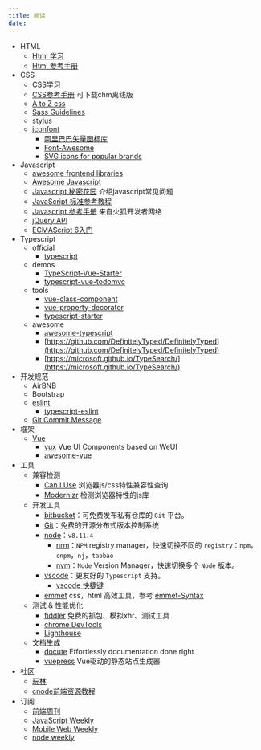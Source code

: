 ```yaml
---
title: 阅读
date:
---
```


+ HTML
  + [Html 学习](http://zh.html.net/tutorials/html/)
  + [Html 参考手册](http://w3school.com.cn/html/index.asp)
+ CSS
  + [CSS学习](http://www.w3school.com.cn/css/)
  + [CSS参考手册](http://css.doyoe.com/) 可下载chm离线版
  + [A to Z css](http://www.atozcss.com/ "CSS Screencasts for Designers & Developers")
  + [Sass Guidelines](http://sass-guidelin.es/zh/#section)
  + [stylus](https://github.com/stylus/stylus)
  + [iconfont](https://github.com/search?q=svg+icons&type=Repositories)
    + [阿里巴巴矢量图标库](https://www.iconfont.cn/?spm=a313x.7781069.1998910419.d4d0a486a)
    + [Font-Awesome](https://github.com/FortAwesome/Font-Awesome)
    + [SVG icons for popular brands](https://github.com/simple-icons/simple-icons)
+ Javascript
  + [awesome frontend libraries](https://github.com/JingwenTian/awesome-frontend)
  + [Awesome Javascript](https://github.com/wwsun/awesome-javascript)
  + [Javascript 秘密花园](http://bonsaiden.github.io/JavaScript-Garden/zh/) 介绍javascript常见问题
  + [JavaScript 标准参考教程](http://javascript.ruanyifeng.com/)
  + [Javascript 参考手册](https://developer.mozilla.org/zh-CN/docs/Web/JavaScript) 来自火狐开发者网络
  + [jQuery API](http://jquery.cuishifeng.cn/)
  + [ECMAScript 6入门](http://es6.ruanyifeng.com/)
+ Typescript
  + official
    + [typescript](https://www.typescriptlang.org/docs/home.html)
  + demos
    + [TypeScript-Vue-Starter](https://github.com/microsoft/TypeScript-Vue-Starter)
    + [typescript-vue-todomvc](https://github.com/DanielRosenwasser/typescript-vue-todomvc)
  + tools
    + [vue-class-component](https://github.com/vuejs/vue-class-component)
    + [vue-property-decorator](https://github.com/kaorun343/vue-property-decorator)
    + [typescript-starter](https://github.com/bitjson/typescript-starter)
  + awesome
    + [awesome-typescript](https://github.com/dzharii/awesome-typescript)
    + [https://github.com/DefinitelyTyped/DefinitelyTyped](https://github.com/DefinitelyTyped/DefinitelyTyped)
    + [https://microsoft.github.io/TypeSearch/](https://microsoft.github.io/TypeSearch/)
+ 开发规范
  + AirBNB
  + Bootstrap
  + [eslint]()
    + [typescript-eslint](https://github.com/typescript-eslint/typescript-eslint)
  + [Git Commit Message](https://juejin.im/post/5afc5242f265da0b7f44bee4#heading-10)
+ 框架
  + [Vue](https://cn.vuejs.org/)
    + [vux](https://github.com/airyland/vux) Vue UI Components based on WeUI
    + [awesome-vue](https://github.com/vuejs/awesome-vue)
+ 工具
  + 兼容检测
    + [Can I Use](http://caniuse.com/) 浏览器js/css特性兼容性查询
    + [Modernizr](https://modernizr.com/) 检测浏览器特性的js库
  + 开发工具
    + [bitbucket](https://bitbucket.org/klook/)：可免费发布私有仓库的 `Git` 平台。
    + [Git](https://git-scm.com/downloads)：免费的开源分布式版本控制系统
    + [node](https://nodejs.org/en/)：`v8.11.4`
      + [nrm](https://github.com/Pana/nrm)：`NPM` registry manager，快速切换不同的 `registry`：`npm`，`cnpm`，`nj`，`taobao`
      + [nvm](https://github.com/nvm-sh/nvm)：`Node` Version Manager，快速切换多个 `Node` 版本。
    + [vscode](https://github.com/microsoft/vscode)：更友好的 `Typescript` 支持。
      + [vscode 快捷键](https://code.visualstudio.com/shortcuts/keyboard-shortcuts-macos.pdf)
    + [emmet](http://emmet.io) css，html 高效工具，参考 [emmet-Syntax](http://docs.emmet.io/cheat-sheet/)
  + 测试 & 性能优化
    + [fiddler](http://www.telerik.com/fiddler) 免费的抓包、模拟xhr、测试工具
    + [chrome DevTools](https://developer.chrome.com/devtools/docs/remote-debugging#reverse-port-forwarding)
    + [Lighthouse](https://lighthouseapp.com/)
  + 文档生成
    + [docute](https://github.com/egoist/docute) Effortlessly documentation done right
    + [vuepress](https://github.com/vuejs/vuepress) Vue驱动的静态站点生成器
+ 社区
  + [玩林](http://www.iwan0.com/)
  + [cnode前端资源教程](https://cnodejs.org/topic/56ef3edd532839c33a99d00e)
+ 订阅
  + [前端周刊](http://feweekly.com/issues)
  + [JavaScript Weekly](http://javascriptweekly.com/)
  + [Mobile Web Weekly](http://mobilewebweekly.co/)
  + [node weekly](http://nodeweekly.com/)
